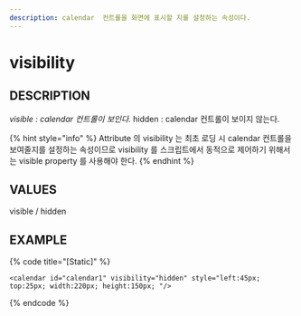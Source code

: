 ```yaml
---
description: calendar  컨트롤을 화면에 표시할 지를 설정하는 속성이다.
---
```


# visibility

## DESCRIPTION

_visible : calendar 컨트롤이 보인다._ hidden : calendar 컨트롤이 보이지 않는다.

{% hint style="info" %}
Attribute 의 visibility 는 최초 로딩 시 calendar 컨트롤을 보여줄지를 설정하는 속성이므로 visibility 를 스크립트에서 동적으로 제어하기 위해서는 visible property 를 사용해야 한다.
{% endhint %}

## VALUES

visible / hidden

## EXAMPLE

{% code title="\[Static\]" %}
```markup
<calendar id="calendar1" visibility="hidden" style="left:45px; top:25px; width:220px; height:150px; "/>
```
{% endcode %}

